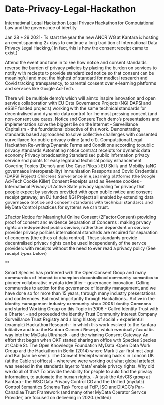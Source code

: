# Data-Privacy-Legal-Hackathon
International Legal Hackathon 
Legal Privacy Hackathon for Computational Law and the governance of identity

Jan 28 + 29 2021- To start the year the new ANCR WG at Kantara is hosting an event spanning 2+ days to continue a long tradition of International Data Privacy Legal Hacking,( in fact, this is how the consent receipt came to exist.)

Attend the event and tune in to see how notice and consent standards reverse the burden of privacy policies by placing the burden on services to notify with reciepts to provide standardized notice so that consent can be meaningful and meet the highest of standard for medical research and Covid tracking transparency, to parental consent over e-learning platforms and services like Google Ad-Tech. 

There will be multiple demo’s which will aim to inspire innovation and open service collaboration with EU Data Governance Projects (NGI DAPSI and eSSIF funded projects) working with the same technical standards for decentralised and dynamic data control for the most pressing consent (and non-consent use cases. 
Notice and Consent Tech demo’s presentations and implementation solve the biggest lie on the Internet - Surveillance Capitalism - the foundational objective of this work. 
Demonstrating standards based approached to solve collective challenges with consented surveillance for public privacy online (and off).
Computational Legal Hackathon 
Re-writing/Dynamic Terms and Conditions according to public privacy standards
Automating notice contract receipts for dynamic data economy 
Privacy broadcasting 
Standardised public information privacy service end points for easy legal and technical policy enhancement
Covering Topics (Demo’s and Use Case Pilots ) 
EU Skills and Mobility (aNG governance interoperability)
Immunisation Passports and Covid Credentials (DAPSI Project)
Childrens Surveillance in e;Learning platforms (the Google Ad-Tech Cookie Killer) 
Consent Receipts used as Reverse cookies - 
International Privacy UI
 Active State privacy signaling for privacy that people expect by services provided with open public notice and consent receipt gateway, an EU funded NGI Project)
all enabled by extending data governance (notice and consent) standards with technical standards and MyData Control practices for systems we can trust. 


2Factor Notice for Meaningful Online Consent (2Factor Consent) providing proof of consent and evidence 
Separation of Concerns :
making privacy rights an independent public service, rather than dependent on service provider privacy policies 
 international standards are required for separation of concerns (the ethics of data control). These standards provide decentralised privacy rights can be used independently of the service providers with receipts without the need to ever read a privacy policy 
(See receipt types below)


**

Smart Species has  partnered with the Open Consent Group and many communities of interest to champion decentralised community semantics to pioneer collaborative mydata identifier - governance innovation.  Calling communities to action for  the governance of identity management, and we have done so for more than 15 years, through many industry presentations and conferences. But most importantly through  Hackathons.. Active in the identity management industry community since 2005 Identity Commons and started Working Group on this Topic in 2006  - Called Identity Trust with a Charter. - and proceeded the  Identity Trust Community Interest Company Surveillance Trust Registry and a long history of social + experiential  (example) Hackathon Research - in which this work evolved to the Kantara Initiative and into the Kantara Consent Receipt, which eventually found its way into the MyData Ultrahack - and the winning Consent Gateway,  An effort that began when OKF started sharing an office with Species  Species at Cable St.   The Open Knowledge Foundation MyData -Open Data Work Group and the  Hackathon in Berlin  (2014) where  Mark Lizar first met Jogi and  Kai (can be seen).  The Consent Receipt winning hack s in London UK (at the Cable st offices) -  where we were working out what global artefact was needed in the  standards layer to ‘data’ enable privacy rights. 
Why did we do all of this?    To provide the ability for people to auto find the  privacy information, to automate the human rights.  - A task the AdvCIS group at Kantara - the W3C Data Privacy Control CG and the Unified (mydata) Control Semantics  Schema Task Force at ToiP, ISO and DIACC’s Pan-Canadian Trust Framework (and many other MyData Operator Service Provider)   are focused on delivering in 2020. (edited) 
